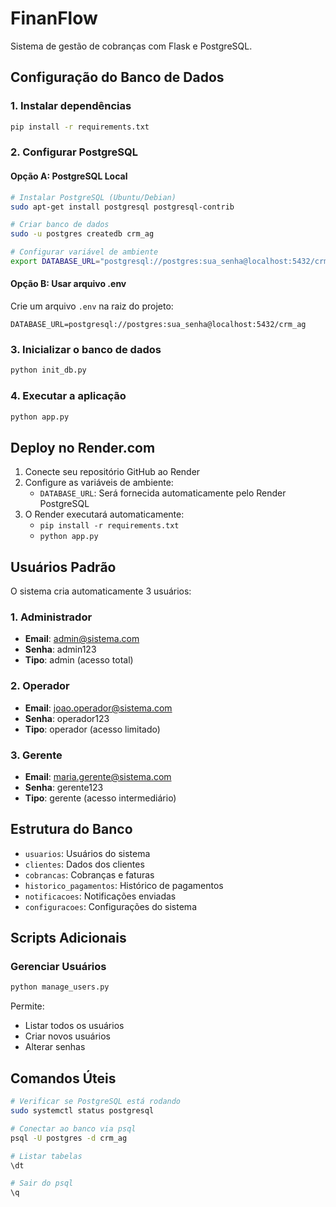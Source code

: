 # FinanFlow

Sistema de gestão de cobranças com Flask e PostgreSQL.

## Configuração do Banco de Dados

### 1. Instalar dependências
```bash
pip install -r requirements.txt
```

### 2. Configurar PostgreSQL

#### Opção A: PostgreSQL Local
```bash
# Instalar PostgreSQL (Ubuntu/Debian)
sudo apt-get install postgresql postgresql-contrib

# Criar banco de dados
sudo -u postgres createdb crm_ag

# Configurar variável de ambiente
export DATABASE_URL="postgresql://postgres:sua_senha@localhost:5432/crm_ag"
```

#### Opção B: Usar arquivo .env
Crie um arquivo `.env` na raiz do projeto:
```
DATABASE_URL=postgresql://postgres:sua_senha@localhost:5432/crm_ag
```

### 3. Inicializar o banco de dados
```bash
python init_db.py
```

### 4. Executar a aplicação
```bash
python app.py
```

## Deploy no Render.com

1. Conecte seu repositório GitHub ao Render
2. Configure as variáveis de ambiente:
   - `DATABASE_URL`: Será fornecida automaticamente pelo Render PostgreSQL
3. O Render executará automaticamente:
   - `pip install -r requirements.txt`
   - `python app.py`

## Usuários Padrão

O sistema cria automaticamente 3 usuários:

### 1. Administrador
- **Email**: admin@sistema.com
- **Senha**: admin123
- **Tipo**: admin (acesso total)

### 2. Operador
- **Email**: joao.operador@sistema.com
- **Senha**: operador123
- **Tipo**: operador (acesso limitado)

### 3. Gerente
- **Email**: maria.gerente@sistema.com
- **Senha**: gerente123
- **Tipo**: gerente (acesso intermediário)

## Estrutura do Banco

- `usuarios`: Usuários do sistema
- `clientes`: Dados dos clientes
- `cobrancas`: Cobranças e faturas
- `historico_pagamentos`: Histórico de pagamentos
- `notificacoes`: Notificações enviadas
- `configuracoes`: Configurações do sistema

## Scripts Adicionais

### Gerenciar Usuários
```bash
python manage_users.py
```
Permite:
- Listar todos os usuários
- Criar novos usuários
- Alterar senhas

## Comandos Úteis

```bash
# Verificar se PostgreSQL está rodando
sudo systemctl status postgresql

# Conectar ao banco via psql
psql -U postgres -d crm_ag

# Listar tabelas
\dt

# Sair do psql
\q
```
